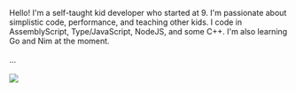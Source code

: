 Hello! I'm a self-taught kid developer who started at 9. I'm passionate about simplistic code, performance, and teaching other kids. I code in AssemblyScript, Type/JavaScript, NodeJS, and some C++. I'm also learning Go and Nim at the moment.
<br>
<br>
...
<br>
<br>
<a href="https://github.com/anuraghazra/github-readme-stats">
  <img align="center" src="https://github-readme-stats.vercel.app/api?username=JairusSW&count_private=true&show_icons=truehide_border=true&include_all_commits=true&hide_title=true&theme=radical" />
</a>

